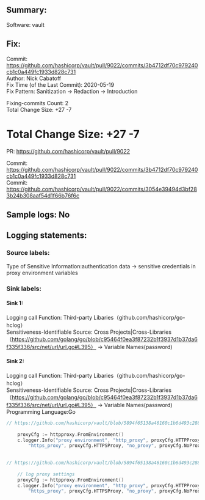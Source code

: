 ## Summary:  
Software: vault  
## Fix:  
Commit: https://github.com/hashicorp/vault/pull/9022/commits/3b4712df70c979240cb1c0a449fc1933d828c731  
Author: Nick Cabatoff  
Fix Time (of the Last Commit): 2020-05-19  
Fix Pattern: Sanitization -> Redaction -> Introduction  
  
  
Fixing-commits Count: 2  
Total Change Size: +27 -7  
  
Total Change Size:  +27 -7  
========  
PR: https://github.com/hashicorp/vault/pull/9022  
  
Commit: https://github.com/hashicorp/vault/pull/9022/commits/3b4712df70c979240cb1c0a449fc1933d828c731  
Commit: https://github.com/hashicorp/vault/pull/9022/commits/3054e39494d3bf283b24b308aaf54d1f66b76f6c  
## Sample logs: No  
## Logging statements:  
### Source labels:  
Type of Sensitive Information:authentication data -> sensitive credentials in proxy environment variables  
### Sink labels:  
#### Sink 1:  
Logging call Function:  Third-party Libaries（github.com/hashicorp/go-hclog）  
Sensitiveness-Identifiable Source:  Cross Projects|Cross-Libraries（https://github.com/golang/go/blob/c95464f0ea3f87232b1f3937d1b37da6f335f336/src/net/url/url.go#L395） -> Variable Names(password)  
#### Sink 2:  
Logging call Function:  Third-party Libaries（github.com/hashicorp/go-hclog）  
Sensitiveness-Identifiable Source:  Cross Projects|Cross-Libraries（https://github.com/golang/go/blob/c95464f0ea3f87232b1f3937d1b37da6f335f336/src/net/url/url.go#L395） -> Variable Names(password)  
Programming Language:Go  
```Go  
// https://github.com/hashicorp/vault/blob/5894f65138a46160c1b6d493c28878beb26a58f0/command/server.go#L448-L450  
  
	proxyCfg := httpproxy.FromEnvironment()  
	c.logger.Info("proxy environment", "http_proxy", proxyCfg.HTTPProxy,  
        "https_proxy", proxyCfg.HTTPSProxy, "no_proxy", proxyCfg.NoProxy) // HERE IS THE SINK 1  
          
  
// https://github.com/hashicorp/vault/blob/5894f65138a46160c1b6d493c28878beb26a58f0/command/server.go#L897-L900  
  
	// log proxy settings  
	proxyCfg := httpproxy.FromEnvironment()  
	c.logger.Info("proxy environment", "http_proxy", proxyCfg.HTTPProxy,  
		"https_proxy", proxyCfg.HTTPSProxy, "no_proxy", proxyCfg.NoProxy) // HERE IS THE SINK 2  
  
```  
